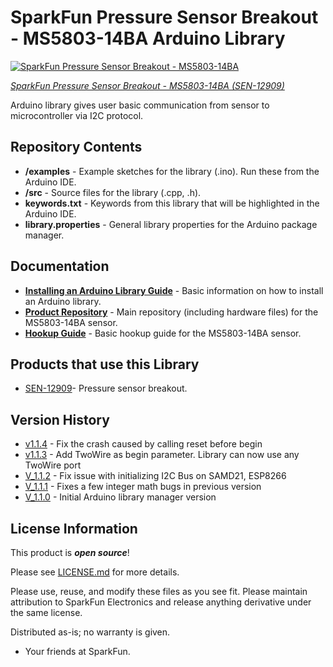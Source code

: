 SparkFun Pressure Sensor Breakout - MS5803-14BA Arduino Library
===============================================================

[![SparkFun Pressure Sensor Breakout - MS5803-14BA](https://cdn.sparkfun.com//assets/parts/9/8/1/1/12909-01a.jpg)](https://www.sparkfun.com/products/12909)

[*SparkFun Pressure Sensor Breakout - MS5803-14BA (SEN-12909)*](https://www.sparkfun.com/products/12909)

Arduino library gives user basic communication from sensor to microcontroller via I2C protocol.

Repository Contents
-------------------

* **/examples** - Example sketches for the library (.ino). Run these from the Arduino IDE.
* **/src** - Source files for the library (.cpp, .h).
* **keywords.txt** - Keywords from this library that will be highlighted in the Arduino IDE.
* **library.properties** - General library properties for the Arduino package manager.

Documentation
--------------

* **[Installing an Arduino Library Guide](https://learn.sparkfun.com/tutorials/installing-an-arduino-library)** - Basic information on how to install an Arduino library.
* **[Product Repository](https://github.com/sparkfun/MS5803-14BA_Breakout)** - Main repository (including hardware files) for the MS5803-14BA sensor.
* **[Hookup Guide](https://learn.sparkfun.com/tutorials/ms5803-14ba-pressure-sensor-hookup-guide)** - Basic hookup guide for the MS5803-14BA sensor.

Products that use this Library
---------------------------------

* [SEN-12909](https://www.sparkfun.com/products/12909)- Pressure sensor breakout.

Version History
---------------

* [v1.1.4](https://github.com/sparkfun/SparkFun_MS5803-14BA_Breakout_Arduino_Library/releases/tag/v1.1.4) - Fix the crash caused by calling reset before begin
* [v1.1.3](https://github.com/sparkfun/SparkFun_MS5803-14BA_Breakout_Arduino_Library/releases/tag/v1.1.3) - Add TwoWire as begin parameter. Library can now use any TwoWire port
* [V_1.1.2](https://github.com/sparkfun/SparkFun_MS5803-14BA_Breakout_Arduino_Library/releases/tag/V_1.1.2) - Fix issue with initializing I2C Bus on SAMD21, ESP8266
* [V_1.1.1](https://github.com/sparkfun/SparkFun_MS5803-14BA_Breakout_Arduino_Library/releases/tag/V_1.1.1) - Fixes a few integer math bugs in previous version
* [V_1.1.0](https://github.com/sparkfun/SparkFun_MS5803-14BA_Breakout_Arduino_Library/releases/tag/V_1.1.0) - Initial Arduino library manager version

License Information
-------------------

This product is _**open source**_!

Please see [LICENSE.md](./LICENSE.md) for more details.

Please use, reuse, and modify these files as you see fit. Please maintain attribution to SparkFun Electronics and release anything derivative under the same license.

Distributed as-is; no warranty is given.

- Your friends at SparkFun.
